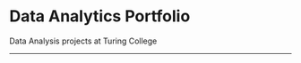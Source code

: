 # Data Analytics Portfolio
Data Analysis projects at Turing College

___________________________________________________________________________________
